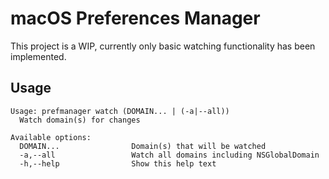 # macOS Preferences Manager

This project is a WIP, currently only basic watching functionality has been implemented.

## Usage

```
Usage: prefmanager watch (DOMAIN... | (-a|--all))
  Watch domain(s) for changes

Available options:
  DOMAIN...                Domain(s) that will be watched
  -a,--all                 Watch all domains including NSGlobalDomain
  -h,--help                Show this help text
```
